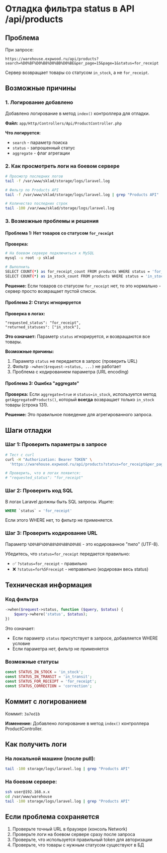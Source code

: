 # Отладка фильтра status в API /api/products

## Проблема

При запросе:
```
https://warehouse.expwood.ru/api/products?search=%D0%BF%D0%B8%D0%BB%D0%BE&per_page=15&page=1&status=for_receipt
```

Сервер возвращает товары со статусом `in_stock`, а не `for_receipt`.

## Возможные причины

### 1. Логирование добавлено
Добавлено логирование в метод `index()` контроллера для отладки.

**Файл:** `app/Http/Controllers/Api/ProductController.php`

**Что логируется:**
- `search` - параметр поиска
- `status` - запрошенный статус
- `aggregate` - флаг агрегации

### 2. Как просмотреть логи на боевом сервере

```bash
# Просмотр последних логов
tail -f /var/www/sklad/storage/logs/laravel.log

# Фильтр по Products API
tail -f /var/www/sklad/storage/logs/laravel.log | grep "Products API"

# Количество последних строк
tail -100 /var/www/sklad/storage/logs/laravel.log
```

### 3. Возможные проблемы и решения

#### Проблема 1: Нет товаров со статусом `for_receipt`
**Проверка:**
```bash
# На боевом сервере подключиться к MySQL
mysql -u root -p sklad

# Выполнить
SELECT COUNT(*) as for_receipt_count FROM products WHERE status = 'for_receipt';
SELECT COUNT(*) as in_stock_count FROM products WHERE status = 'in_stock';
```

**Решение:** Если товаров со статусом `for_receipt` нет, то это нормально - сервер просто возвращает пустой список.

#### Проблема 2: Статус игнорируется
**Проверка в логах:**
```
"requested_status": "for_receipt",
"returned_statuses": ["in_stock"],
```

**Это означает:** Параметр `status` игнорируется, и возвращаются все товары.

**Возможные причины:**
1. Параметр `status` не передается в запрос (проверить URL)
2. Фильтр `->when($request->status, ...)` не работает
3. Проблема с кодированием параметра (URL encoding)

#### Проблема 3: Ошибка "aggregate"
**Проверка:** Если `aggregate=true` и `status=in_stock`, используется метод `getAggregatedProducts()`, который **всегда** возвращает только `in_stock` товары (строка 131).

**Решение:** Это правильное поведение для агрегированного запроса.

## Шаги отладки

### Шаг 1: Проверить параметры в запросе

```bash
# Тест с curl
curl -H "Authorization: Bearer TOKEN" \
  'https://warehouse.expwood.ru/api/products?status=for_receipt&per_page=1'

# Проверить, что в логах появится:
# "requested_status": "for_receipt"
```

### Шаг 2: Проверить код SQL

В логах Laravel должны быть SQL запросы. Ищите:
```sql
WHERE `status` = 'for_receipt'
```

Если этого WHERE нет, то фильтр не применяется.

### Шаг 3: Проверить кодирование URL

Параметр `%D0%BF%D0%B8%D0%BB%D0%BE` - это кодированное "пило" (UTF-8).

Убедитесь, что `status=for_receipt` передается правильно:
- ✅ `?status=for_receipt` - правильно
- ❌ `?status=for%5Freceipt` - неправильно (кодирован весь status)

## Техническая информация

### Код фильтра

```php
->when($request->status, function ($query, $status) {
    $query->where('status', $status);
})
```

Это означает:
- Если параметр `status` присутствует в запросе, добавляется WHERE условие
- Если параметра нет, фильтр не применяется

### Возможные статусы

```php
const STATUS_IN_STOCK = 'in_stock';
const STATUS_IN_TRANSIT = 'in_transit';
const STATUS_FOR_RECEIPT = 'for_receipt';
const STATUS_CORRECTION = 'correction';
```

## Коммит с логированием

Коммит: `3a7ed1b`

**Изменение:** Добавлено логирование в метод `index()` контроллера ProductController.

## Как получить логи

### На локальной машине (после pull):
```bash
tail -100 storage/logs/laravel.log | grep "Products API"
```

### На боевом сервере:
```bash
ssh user@192.168.x.x
cd /var/www/warehouse
tail -100 storage/logs/laravel.log | grep "Products API"
```

## Если проблема сохраняется

1. Проверьте точный URL в браузере (консоль Network)
2. Проверьте логи на боевом сервере сразу после запроса
3. Проверьте, что используется правильный token для авторизации
4. Проверьте, что товары с нужным статусом существуют в БД
